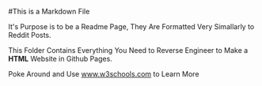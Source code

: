#This is a Markdown File

It's Purpose is to be a Readme Page, They Are Formatted Very Simallarly to Reddit Posts.

This Folder Contains Everything You Need to Reverse Engineer to Make a **HTML** Website in Github Pages.

Poke Around and Use www.w3schools.com to Learn More
